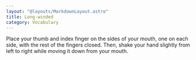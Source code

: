 ```yaml
---
layout: "@layouts/MarkdownLayout.astro"
title: Long-winded
category: Vocabulary
---
```


Place your thumb and index finger on the sides of your mouth, one on each side,
with the rest of the fingers closed. Then, shake your hand slightly
from left to right while moving it down from your mouth.
